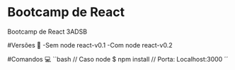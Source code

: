 # Bootcamp de React
Bootcamp de React 3ADSB

#Versões 🚀
-Sem node react-v0.1
-Com node react-v0.2

#Comandos 💻
``bash
  // Caso node 
  $ npm install
  // Porta: Localhost:3000
´´
